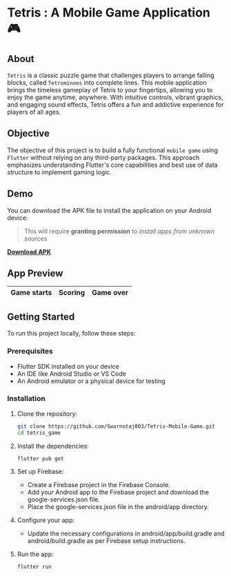 # Tetris : A Mobile Game Application 🎮
## About
`Tetris` is a classic puzzle game that challenges players to arrange falling blocks, called `Tetrominoes` into complete lines. This mobile application brings the timeless gameplay of Tetris to your fingertips, allowing you to enjoy the game anytime, anywhere. With intuitive controls, vibrant graphics, and engaging sound effects, Tetris offers a fun and addictive experience for players of all ages.

## Objective
The objective of this project is to build a fully functional `mobile game` using `Flutter` without relying on any third-party packages. This approach emphasizes understanding Flutter's core capabilities and best use of data structure to implement gaming logic.

## Demo
You can download the APK file to install the application on your Android device:
> This will require **granting permission** to *install apps from unknown sources*

[**Download APK**]()

## App Preview
Game starts |   Scoring  |  Game over |
------------|------------|------------|

## Getting Started

To run this project locally, follow these steps:

### Prerequisites

- Flutter SDK installed on your device
- An IDE like Android Studio or VS Code
- An Android emulator or a physical device for testing

### Installation

1. Clone the repository:
    ```bash
    git clone https://github.com/Swarnotaj003/Tetris-Mobile-Game.git
    cd tetris_game
    ```
2. Install the dependencies:
    ```bash
    flutter pub get
    ```
3. Set up Firebase:
    - Create a Firebase project in the Firebase Console.
    - Add your Android app to the Firebase project and download the google-services.json file.
    - Place the google-services.json file in the android/app directory.

4. Configure your app:
    - Update the necessary configurations in android/app/build.gradle and android/build.gradle as per Firebase setup instructions.

5. Run the app:
    ```bash
    flutter run
